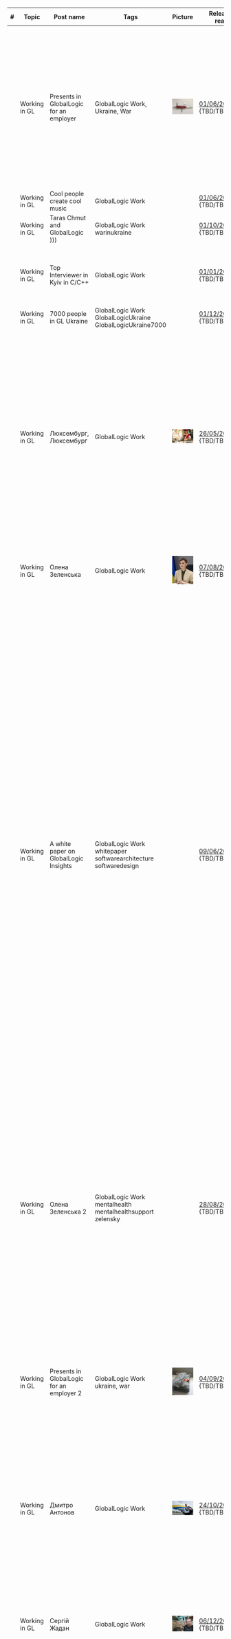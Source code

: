 | # | Topic | Post name   | Tags           | Picture     | Release date, reactions |  Post    | Links         |
| - | ------|-------------|----------------|-------------|-------------------------|----------|:-------------:|
|  | Working in GL | Presents in GlobalLogic for an employer | GlobalLogic Work, Ukraine, War | <img src="./Images/GLPresents.jpg" alt="PresentsInGL" /> | [01/06/2022](https://www.linkedin.com/posts/dimanikulin_ukraine-war-globallogic-activity-6942043429455458304-eXr4?utm_source=share&utm_medium=member_desktop) {TBD/TBD/TBD/TBD} | Each year in GlobalLogic an employer gets the present for birthday. I have got following 5: - Backpack; - Multitool knife; - Belt bag; - Power bank; - Bottle for water. This year I realized their value especially in terms of war. Thank you GlobalLogic for taking care of me in advance! P.S. Here I meant GL Ukraine. | |
|  | Working in GL | Cool people create cool music | GlobalLogic Work | | [01/06/2022](https://www.linkedin.com/posts/dimanikulin_%D1%89%D0%B5%D0%B4%D1%80%D0%B8%D0%BA-carol-of-the-bells-globallogic-edition-activity-7011336761649836032-IGHe?utm_source=share&utm_medium=member_desktop) {TBD/TBD/TBD/TBD} | | [YouTube](https://www.youtube.com/watch?v=KFLl5cD9zp0) |
|  | Working in GL | Taras Chmut and GlobalLogic ))) | GlobalLogic Work warinukraine | | [01/10/2022](https://www.linkedin.com/posts/dimanikulin_globallogic-warinukraine-activity-6975103190170042368-br-O?utm_source=share&utm_medium=member_desktop) {TBD/TBD/TBD/TBD} | | |
|  | Working in GL | Top Interviewer in Kyiv in C/C++ | GlobalLogic Work | | [01/01/2022](https://www.linkedin.com/posts/dimanikulin_globallogic-activity-6894337668830822401-iBcr?utm_source=share&utm_medium=member_desktop) {TBD/TBD/TBD/TBD} | I won't get frozen this winter because I have got this present from GlobalLogic as a Top Interviewer in Kyiv in C/C++ | |
|  | Working in GL | 7000 people in GL Ukraine | GlobalLogic Work GlobalLogicUkraine GlobalLogicUkraine7000 | | [01/12/2021](https://www.linkedin.com/posts/dimanikulin_7000-reasons-to-care-activity-6862097076923232257-iOMQ?utm_source=share&utm_medium=member_desktop) {TBD/TBD/TBD/TBD} | | |
|  | Working in GL | Люксембург, Люксембург | GlobalLogic Work | <img src="./Images/Luxemburg,Luxemburg.jpeg" alt="Luxemburg, Luxemburg" /> | [26/05/2023](https://www.linkedin.com/posts/dimanikulin_globallogic-activity-7067761572093247488-7J4Y?utm_source=share&utm_medium=member_desktop) {TBD/TBD/TBD/TBD} | Вгадайте, що за фільм. Якби у вас була можливість, то що б ви запитали режисера та акторів цього фільму? П.С. У коментарях відповідь. 18 травня до GlobalLogic Ukraine в гості завітали режисер Антоніо Лукіч та учасники реп-гурту "Курган і Agregat" – брати Раміл та Аміл Насирови. Цей творчий союз цього року подарував нам фільм "Люксембург, Люксембург" | |
|  | Working in GL | Олена Зеленська | GlobalLogic Work | <img src="./Images/OlenaZelenska.jfif" alt="Olena Zelenska" /> | [07/08/2023](https://www.linkedin.com/posts/dimanikulin_%D1%8F%D0%BA%D0%B1%D0%B8-%D1%83-%D0%B2%D0%B0%D1%81-%D0%B1%D1%83%D0%BB%D0%B0-%D1%82%D0%B0%D0%BA%D0%B0-%D0%BC%D0%BE%D0%B6%D0%BB%D0%B8%D0%B2%D1%96%D1%81%D1%82%D1%8C-%D1%82%D0%BE-%D1%89%D0%BE-%D0%B1-activity-7094210810255675392-Cj5E?utm_source=share&utm_medium=member_desktop) {TBD/TBD/TBD/TBD} | Якби у вас була така можливість, то що б ви запитали у Олени Зеленської? | |
|  | Working in GL | A white paper on GlobalLogic Insights | GlobalLogic Work whitepaper softwarearchitecture softwaredesign | | [09/06/2023](https://www.linkedin.com/posts/dimanikulin_detecting-architectural-gaps-with-automation-activity-7073919594154868738-CpcR?utm_source=share&utm_medium=member_desktop) {TBD/TBD/TBD/TBD} | I have just published a white paper on [Globallogic Insights](https://www.globallogic.com/insights/white-papers/detecting-architectural-gaps-with-automation/). In this paper, I delve into various manual architecture review methods and propose automated alternatives that not only reduce the time and resources required but also yield better outcomes. You will gain insights into: - Understanding architecture drift and erosion and their impact on business. - Exploring the workings of dependency analysis, peer reviews, and other manual inspections. - Recognizing the limitations of manual reviews as they may not address issues that arise despite adhering to best practices in architecture governance. - Considering specific factors related to compliance, data security, DevOps, and more when evaluating architecture review solutions. - Examining example use case scenarios to visualize the automation of architecture checks. I would like to extend my special thanks to Orkhan Gasimov for his valuable assistance! Enjoy your reading experience! | |
|  | Working in GL | Олена Зеленська 2 | GlobalLogic Work mentalhealth mentalhealthsupport zelensky | | [28/08/2023](https://www.linkedin.com/posts/dimanikulin_%D0%BE%D0%BB%D0%B5%D0%BD%D0%B0-%D0%B7%D0%B5%D0%BB%D0%B5%D0%BD%D1%81%D1%8C%D0%BA%D0%B0-%D0%B4%D0%B1%D0%B0%D1%82%D0%B8-%D0%BF%D1%80%D0%BE-%D0%BC%D0%B5%D0%BD%D1%82%D0%B0%D0%BB%D1%8C%D0%BD%D0%B5-%D0%B7%D0%B4%D0%BE%D1%80%D0%BE%D0%B2-activity-7101818614164389889-NNuc?utm_source=share&utm_medium=member_desktop)  {TBD/TBD/TBD/TBD} | Нещодавно співробітники GlobalLogic Ukraine мали нагоду поспілкуватися з Першою Леді, Оленою Зеленською, Оксаною Збітнєвою та Олегом Романчуком, експертами Програми “Ти як?” Могли заздалегідь поставити запитання щодо програми “Ти як?”. Мені особисто спілкування сподобалося корисністю та форматом. | [FB](https://www.facebook.com/olenazelenska.official/posts/pfbid025TUqBC1FcR1CnMt3eGDS8JHx9eXwJAnQDDRbrm9KomuZ3D62DLgdDbSHQMWh6ev4l) |
|  | Working in GL | Presents in GlobalLogic for an employer 2 | GlobalLogic Work ukraine, war | <img src="./Images/GLPresents.jfif" alt="PresentsInGL" /> | [04/09/2023](https://www.linkedin.com/posts/dimanikulin_ukraine-war-globallogic-activity-7104355502528077825-Afg6?utm_source=share&utm_medium=member_desktop) {TBD/TBD/TBD/TBD} | Each year in GlobalLogic an employer gets the present for birthday. I have got following 6: - Backpack; - Multitool knife; - Belt bag; - Power bank;- Bottle for water; - Blanket. I value it especially in terms of war, and thank GlobalLogic for taking care of me.P.S. Here I meant GL Ukraine. | |
|  | Working in GL | Дмитро Антонов | GlobalLogic Work | <img src="./Images/Antonov.jfif" alt="Antonov" /> | [24/10/2023](https://www.linkedin.com/posts/dimanikulin_%D1%8F%D0%BA%D0%B1%D0%B8-%D1%83-%D0%B2%D0%B0%D1%81-%D0%B1%D1%83%D0%BB%D0%B0-%D1%82%D0%B0%D0%BA%D0%B0-%D0%BC%D0%BE%D0%B6%D0%BB%D0%B8%D0%B2%D1%96%D1%81%D1%82%D1%8C-%D1%82%D0%BE-%D1%89%D0%BE-%D0%B1-activity-7122467952146153472-vlmd?utm_source=share&utm_medium=member_desktop) {TBD/TBD/TBD/TBD} | Якби у вас була така можливість, то що б ви запитали у Дмитра Антонова, пілота Авіаційно-наукового Технічного Комплексу АНТОНОВ? | |
|  | Working in GL | Сергій Жадан | GlobalLogic Work | <img src="./Images/gadan.jfif" alt="gadan" /> | [06/12/2023](https://www.linkedin.com/posts/dimanikulin_warinukraine-activity-7138062207447138304-r2jI?utm_source=share&utm_medium=member_desktop) {TBD/TBD/TBD/TBD} | Якби у вас була така можливість, то що б ви запитали у Сергія Жадана: письменника, волонтера, музиканта, засновника благодійного фонду, популяризатора міста-сонця Харкова в цілому та району ХТЗ зокрема? | |
|  | Working in GL | Interview number or **Top Interviewer in Kyiv in C/C++, 2022** | GlobalLogic Work | <img src="./Images/NumberOfInterviews.jpg" alt="Number Of Interviews" /> | [01/03/2023](https://www.linkedin.com/posts/dimanikulin_globallogic-interviewer-cplusplus-activity-7038422433585860608-Tr0W?utm_source=share&utm_medium=member_desktop) {TBD/TBD/TBD/TBD} | Do you think 81 interviews per year is a lot? I feel like no, it is about 1.5 interviews in a week only. And this year (the same as previous one) I was nominated as a Top Interviewer in Kyiv in C/C++ with 81 interviews. In 2022 it was quite the same | |
|  | Working in GL | # Top Interviewer in Kyiv in C/C++, 2023 | GlobalLogic Work interview award | <img src="./Images/TrustedInterviewers.jpg" alt="Trusted Interviewers" /> | [01/01/2024](https://www.linkedin.com/posts/dimanikulin_globallogic-interview-award-activity-7150529520310087681-ya3A?utm_source=share&utm_medium=member_desktop) {TBD/TBD/TBD/TBD} | Third time in a row, I have been nominated as a Top Interviewer in Kyiv for C/C++. This year, I conducted 56 interviews in 2023, averaging one interview per week. | |
